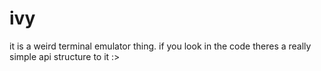 # ivy
it is a weird terminal emulator thing. if you look in the code theres a really simple api structure to it :>
